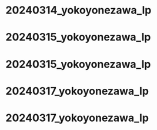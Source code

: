# 20240314_yokoyonezawa_lp
# 20240315_yokoyonezawa_lp
# 20240315_yokoyonezawa_lp
# 20240317_yokoyonezawa_lp
# 20240317_yokoyonezawa_lp
